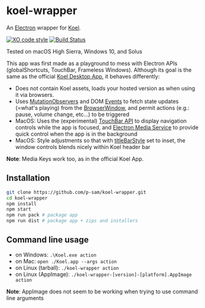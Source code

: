 koel-wrapper
==============
An [Electron](http://electron.atom.io/) wrapper for [Koel](https://github.com/phanan/koel).

[![XO code style](https://img.shields.io/badge/code_style-XO-5ed9c7.svg)](https://github.com/sindresorhus/xo)
[![Build Status](https://travis-ci.org/p-sam/koel-wrapper.svg?branch=master)](https://travis-ci.org/p-sam/koel-wrapper)

Tested on macOS High Sierra, Windows 10, and Solus

This app was first made as a playground to mess with Electron APIs (globalShortcuts, TouchBar, Frameless Windows).
Although its goal is the same as the official [Koel Desktop App](https://github.com/phanan/koel-app), it behaves differently:

- Does not contain Koel assets, loads your hosted version as when using it via browsers.
- Uses [MutationObservers](https://developer.mozilla.org/en-US/docs/Web/API/MutationObserver) and DOM [Events](https://developer.mozilla.org/en-US/docs/Web/API/Event/Event) to fetch state updates (=what's playing) from the [BrowserWindow](https://electron.atom.io/docs/api/browser-window/), and permit actions (e.g.: pause, volume change, etc...) to be triggered
- MacOS: Uses the (experimental) [TouchBar API](https://electron.atom.io/docs/api/touch-bar/) to display navigation controls while the app is focused, and [Electron Media Service](https://github.com/MarshallOfSound/electron-media-service) to provide quick control when the app is in the background
- MacOS: Style adjustments so that with [titleBarStyle](https://electron.atom.io/docs/api/browser-window/#new-browserwindowoptions) set to inset, the window controls blends nicely within Koel header bar

**Note**: Media Keys work too, as in the official Koel App.

## Installation

```bash
git clone https://github.com/p-sam/koel-wrapper.git
cd koel-wrapper
npm install
npm start
npm run pack # package app
npm run dist # package app + zips and installers
```

## Command line usage

 - on Windows: `.\Koel.exe action`
 - on Mac: `open ./Koel.app --args action`
 - on Linux (tarball): `./koel-wrapper action`
 - on Linux (AppImage): `./koel-wrapper-[version]-[platform].AppImage action`

**Note**: AppImage does not seem to be working when trying to use command line arguments


